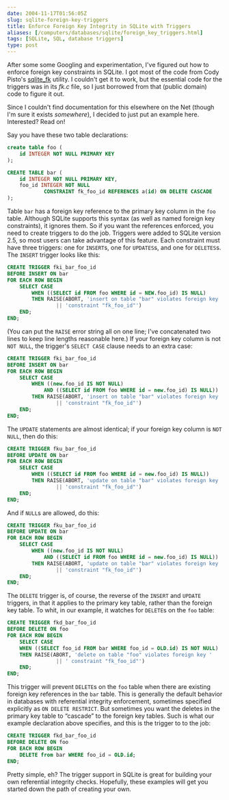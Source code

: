```yaml
--- 
date: 2004-11-17T01:56:05Z
slug: sqlite-foreign-key-triggers
title: Enforce Foreign Key Integrity in SQLite with Triggers
aliases: [/computers/databases/sqlite/foreign_key_triggers.html]
tags: [SQLite, SQL, database triggers]
type: post
---
```


After some some Googling and experimentation, I've figured out how to enforce
foreign key constraints in SQLite. I got most of the code from Cody Pisto's
[sqlite\_fk] utility. I couldn't get it to work, but the essential code for the
triggers was in its *fk.c* file, so I just borrowed from that (public domain)
code to figure it out.

Since I couldn't find documentation for this elsewhere on the Net (though I'm
sure it exists *somewhere*), I decided to just put an example here. Interested?
Read on!

Say you have these two table declarations:

``` sql
create table foo (
    id INTEGER NOT NULL PRIMARY KEY
);

CREATE TABLE bar (
    id INTEGER NOT NULL PRIMARY KEY,
    foo_id INTEGER NOT NULL
            CONSTRAINT fk_foo_id REFERENCES a(id) ON DELETE CASCADE
);
```

Table `bar` has a foreign key reference to the primary key column in the `foo`
table. Although SQLite supports this syntax (as well as named foreign key
constraints), it ignores them. So if you want the references enforced, you need
to create triggers to do the job. Triggers were added to SQLite version 2.5, so
most users can take advantage of this feature. Each constraint must have three
triggers: one for `INSERT`s, one for `UPDATES`s, and one for `DELETES`s. The
`INSERT` trigger looks like this:

``` sql
CREATE TRIGGER fki_bar_foo_id
BEFORE INSERT ON bar
FOR EACH ROW BEGIN 
    SELECT CASE
        WHEN ((SELECT id FROM foo WHERE id = NEW.foo_id) IS NULL)
        THEN RAISE(ABORT, 'insert on table "bar" violates foreign key '
                || 'constraint "fk_foo_id"')
    END;
END;
```

(You can put the `RAISE` error string all on one line; I've concatenated two
lines to keep line lengths reasonable here.) If your foreign key column is not
`NOT NULL`, the trigger's `SELECT CASE` clause needs to an extra case:

``` sql
CREATE TRIGGER fki_bar_foo_id
BEFORE INSERT ON bar
FOR EACH ROW BEGIN 
    SELECT CASE
        WHEN ((new.foo_id IS NOT NULL)
            AND ((SELECT id FROM foo WHERE id = new.foo_id) IS NULL))
        THEN RAISE(ABORT, 'insert on table "bar" violates foreign key '
                || 'constraint "fk_foo_id"')
    END;
END;
```

The `UPDATE` statements are almost identical; if your foreign key column is
`NOT NULL`, then do this:

``` sql
CREATE TRIGGER fku_bar_foo_id
BEFORE UPDATE ON bar
FOR EACH ROW BEGIN 
    SELECT CASE
        WHEN ((SELECT id FROM foo WHERE id = new.foo_id) IS NULL))
        THEN RAISE(ABORT, 'update on table "bar" violates foreign key '
                || 'constraint "fk_foo_id"')
    END;
END;
```

And if `NULL`s are allowed, do this:

``` sql
CREATE TRIGGER fku_bar_foo_id
BEFORE UPDATE ON bar
FOR EACH ROW BEGIN 
    SELECT CASE
        WHEN ((new.foo_id IS NOT NULL)
            AND ((SELECT id FROM foo WHERE id = new.foo_id) IS NULL))
        THEN RAISE(ABORT, 'update on table "bar" violates foreign key '
                || 'constraint "fk_foo_id"')
    END;
END;
```

The `DELETE` trigger is, of course, the reverse of the `INSERT` and `UPDATE`
triggers, in that it applies to the primary key table, rather than the foreign
key table. To whit, in our example, it watches for `DELETE`s on the `foo` table:

``` sql
CREATE TRIGGER fkd_bar_foo_id
BEFORE DELETE ON foo
FOR EACH ROW BEGIN 
    SELECT CASE
    WHEN ((SELECT foo_id FROM bar WHERE foo_id = OLD.id) IS NOT NULL)
    THEN RAISE(ABORT, 'delete on table "foo" violates foreign key '
                || ' constraint "fk_foo_id"')
    END;
END;
```

This trigger will prevent `DELETE`s on the `foo` table when there are existing
foreign key references in the `bar` table. This is generally the default
behavior in databases with referential integrity enforcement, sometimes
specified explicitly as `ON DELETE RESTRICT`. But sometimes you want the deletes
in the primary key table to “cascade” to the foreign key tables. Such is what
our example declaration above specifies, and this is the trigger to to the job:

``` sql
CREATE TRIGGER fkd_bar_foo_id
BEFORE DELETE ON foo
FOR EACH ROW BEGIN 
    DELETE from bar WHERE foo_id = OLD.id;
END;
```

Pretty simple, eh? The trigger support in SQLite is great for building your own
referential integrity checks. Hopefully, these examples will get you started
down the path of creating your own.

  [sqlite\_fk]: http://www.sqlite.org/contrib
    "SQLite Contributed files, including sqlite_fk.tgz, a utility for generating FK triggers for SQLite"

